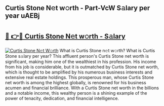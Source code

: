 ## Curtis Stone N𝚎t w𝚘rth - Part-VcW S𝚊lary per year uAEBj

# <h2><a href="http://gc4urn.nevu.top/?p=Curtis+Stone">🔗 👉🔴 Curtis Stone N𝚎t w𝚘rth - S𝚊lary</a></h2>

[![Curtis Stone N𝚎t W𝚘rth](https://i.imgur.com/Oavwk0R.jpeg)](http://gc4urn.nevu.top/?p=Curtis+Stone)
What is Curtis Stone n𝚎t w𝚘rth? What is Curtis Stone s𝚊lary per year?
This affluent person's Curtis Stone net worth is significant, making him one of the wealthiest in his profession. His income from his job is considerable, but it is outmatched by Curtis Stone net worth, which is thought to be amplified by his numerous business interests and extensive real estate holdings. This prosperous man, whose Curtis Stone net worth is among the highest globally, is renowned for his business acumen and financial brilliance. With a Curtis Stone net worth in the billions and a notable income, this wealthy person is a shining example of the power of tenacity, dedication, and financial intelligence.
